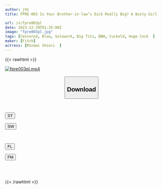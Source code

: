 ```yaml
---
author: j91
title: FPRE-003 Is Your Brother-in-law’s Dick Really Big? A Busty Girl Who Was Captivated By The Big Dick She Saw For The First Time In Her Life Hides From Her Family And Begs For Raw Sex Shiori Minami

url: /v/fpre003pl
date: 2023-12-29T01:35:00Z
image: "fpre003pl.jpg"
tags: [Censored, Blow, Solowork, Big Tits, BBW, Cuckold, Huge Cock	]
maker: [Fitch]
actress: [Minami Shiori  ]
---
```



{{< rawhtml >}}

<div class="video" data-videoid="OgYaq68yXesZbQm">
    <a href="javascript:;">
        <img src="/v/fpre003pl/fpre003pl.jpg" width="WIDTH" height="HEIGHT" alt="fpre003pl.mp4" loading="lazy">
    </a>
</div>

<script type="text/javascript" src="https://j91.asia/asset/on-demand-st.js"></script>

<br>
  <link rel="stylesheet" href="https://j91.asia/asset/bs5.css">
  
  <center>
  <button class="btn btn-primary" type="button" data-bs-toggle="collapse" data-bs-target=".multi-collapse" aria-expanded="false" aria-controls="multiCollapseExample1 multiCollapseExample2"><h2>Download</h2></button></center>
</p>
<div class="row">
  <div class="col">
    <div class="collapse multi-collapse" id="multiCollapseExample1">
      <div class="card card-body">
	      	      <br>
<div class="buttons">  
<p><a href="https://streamtape.to/v/OgYaq68yXesZbQm" target="_blank"><button class="btn-hover color-3"><i class="fa fa-download"></i> ST</button></a></p>
<p><a href="https://flaswish.com/jmqybyxdxa0s" target="_blank"><button class="btn-hover color-2"><i class="fa fa-download"></i> SW</button></a></p></div>
    </div>
  </div>
</div>
  <div class="col">
    <div class="collapse multi-collapse" id="multiCollapseExample2">
      <div class="card card-body">
	      <br>
<div class="buttons">
<p><a href="https://filelions.site/f/yvewvjtga55n" target="_blank"><button class="btn-hover color-9"><i class="fa fa-download"></i> FL</button></a></p>
<p><a href="https://filemoon.sx/d/pru3kpx7xmr4" target="_blank"><button class="btn-hover color-8"><i class="fa fa-download"></i> FM</button></a></p></div>
<br><br>
      </div>
    </div>
  </div>
</div>

{{< /rawhtml >}}